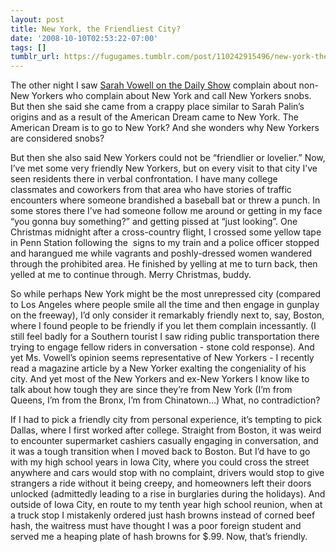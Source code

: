 ```yaml
---
layout: post
title: New York, the Friendliest City?
date: '2008-10-10T02:53:22-07:00'
tags: []
tumblr_url: https://fugugames.tumblr.com/post/110242915496/new-york-the-friendliest-city
---
```

The other night I saw [Sarah Vowell on the Daily Show](http://www.thedailyshow.com/full-episodes/index.jhtml?episodeId=187567) complain about non-New Yorkers who complain about New York and call New Yorkers snobs. But then she said she came from a crappy place similar to Sarah Palin’s origins and as a result of the American Dream came to New York. The American Dream is to go to New York? And she wonders why New Yorkers are considered snobs?

But then she also said New Yorkers could not be “friendlier or lovelier.” Now, I’ve met some very friendly New Yorkers, but on every visit to that city I’ve seen residents there in verbal confrontation. I have many college classmates and coworkers from that area who have stories of traffic encounters where someone brandished a baseball bat or threw a punch. In some stores there I’ve had someone follow me around or getting in my face “you gonna buy something?” and getting pissed at “just looking”. One Christmas midnight after a cross-country flight, I crossed some yellow tape in Penn Station following the&nbsp; signs to my train and a police officer stopped and harangued me while vagrants and poshly-dressed women wandered through the prohibited area. He finished by yelling at me to turn back, then yelled at me to continue through. Merry Christmas, buddy.

So while perhaps New York might be the most unrepressed city (compared to Los Angeles where people smile all the time and then engage in gunplay on the freeway), I’d only consider it remarkably friendly next to, say, Boston, where I found people to be friendly if you let them complain incessantly. (I still feel badly for a Southern tourist I saw riding public transportation there trying to engage fellow riders in conversation - stone cold response). And yet Ms. Vowell’s opinion seems representative of New Yorkers - I recently read a magazine article by a New Yorker exalting the congeniality of his city. And yet most of the New Yorkers and ex-New Yorkers I know like to talk about how tough they are since they’re from New York (I’m from Queens, I’m from the Bronx, I’m from Chinatown…) What, no contradiction?

If I had to pick a friendly city from personal experience, it’s tempting to pick Dallas, where I first worked after college. Straight from Boston, it was weird to encounter supermarket cashiers casually engaging in conversation, and it was a tough transition when I moved back to Boston. But I’d have to go with my high school years in Iowa City, where you could cross the street anywhere and cars would stop with no complaint, drivers would stop to give strangers a ride without it being creepy, and homeowners left their doors unlocked (admittedly leading to a rise in burglaries during the holidays). And outside of Iowa City, en route to my tenth year high school reunion, when at a truck stop I mistakenly ordered just hash browns instead of corned beef hash, the waitress must have thought I was a poor foreign student and served me a heaping plate of hash browns for $.99. Now, that’s friendly.

